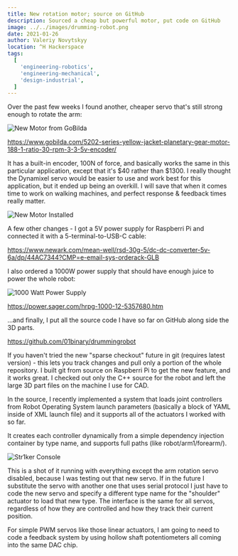 ```yaml
---
title: New rotation motor; source on GitHub
description: Sourced a cheap but powerful motor, put code on GitHub
image: ../../images/drumming-robot.png
date: 2021-01-26
author: Valeriy Novytskyy
location: ^H Hackerspace
tags:
  [
    'engineering-robotics',
    'engineering-mechanical',
    'design-industrial',
  ]
---
```


Over the past few weeks I found another, cheaper servo that's still strong enough to rotate the arm:

![New Motor from GoBilda](https://zeroweb-downloads.s3.us-west-2.amazonaws.com/newmotor-1.png)

https://www.gobilda.com/5202-series-yellow-jacket-planetary-gear-motor-188-1-ratio-30-rpm-3-3-5v-encoder/

It has a built-in encoder, 100N of force, and basically works the same in this particular application, except that it's $40 rather than $1300. I really thought the Dynamixel servo would be easier to use and work best for this application, but it ended up being an overkill. I will save that when it comes time to work on walking machines, and perfect response & feedback times really matter.

![New Motor Installed](https://zeroweb-downloads.s3.us-west-2.amazonaws.com/newmotor-2.png)

A few other changes - I got a 5V power supply for Raspberri Pi and connected it with a 5-terminal-to-USB-C cable:

https://www.newark.com/mean-well/rsd-30g-5/dc-dc-converter-5v-6a/dp/44AC7344?CMP=e-email-sys-orderack-GLB

I also ordered a 1000W power supply that should have enough juice to power the whole robot:

![1000 Watt Power Supply](https://zeroweb-downloads.s3.us-west-2.amazonaws.com/power-supply-1000.png)

https://power.sager.com/hrpg-1000-12-5357680.htm

...and finally, I put all the source code I have so far on GitHub along side the 3D parts.

https://github.com/01binary/drummingrobot

If you haven't tried the new "sparse checkout" future in git (requires latest version) - this lets you track changes and pull only a portion of the whole repository. I built git from source on Raspberri Pi to get the new feature, and it works great. I checked out only the C++ source for the robot and left the large 3D part files on the machine I use for CAD.

In the source, I recently implemented a system that loads joint controllers from Robot Operating System launch parameters (basically a block of YAML inside of XML launch file) and it supports all of the actuators I worked with so far.

It creates each controller dynamically from a simple dependency injection container by type name, and supports full paths (like robot/arm1/forearm/).


![Str1ker Console](https://zeroweb-downloads.s3.us-west-2.amazonaws.com/striker-console.png)

This is a shot of it running with everything except the arm rotation servo disabled, because I was testing out that new servo. If in the future I substitute the servo with another one that uses serial protocol I just have to code the new servo and specify a different type name for the "shoulder" actuator to load that new type. The interface is the same for all servos, regardless of how they are controlled and how they track their current position.

For simple PWM servos like those linear actuators, I am going to need to code a feedback system by using hollow shaft potentiometers all coming into the same DAC chip.